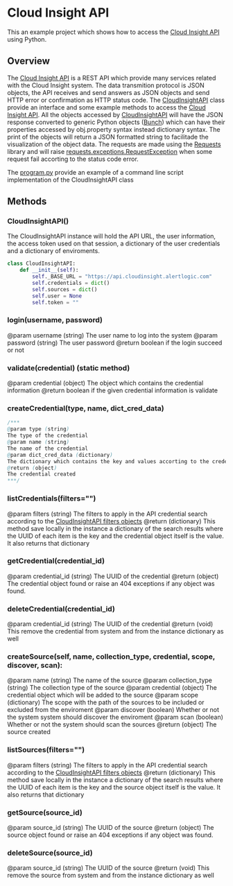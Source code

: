 # Cloud Insight API

This an example project which shows how to access the [Cloud Insight API](https://console.cloudinsight.alertlogic.com/api/) using Python.

## Overview
The [Cloud Insight API](https://console.cloudinsight.alertlogic.com/api/) is a REST API which provide many services related with the Cloud Insight system.
The data transmition protocol is JSON objects, the API receives and send answers as JSON objects and send HTTP error or confirmation as HTTP status code.
The [CloudInsightAPI](cloudinsight.py) class provide an interface and some example methods to access the [Cloud Insight API](https://console.cloudinsight.alertlogic.com/api/). All the objects accessed by [CloudInsightAPI](cloudinsight.py) will have the JSON response converted to generic Python objects ([Bunch](https://github.com/dsc/bunch)) which can have their properties accessed by obj.property syntax instead dictionary syntax. The print of the objects will return a JSON formatted string to facilitade the visualization of the object data.
The requests are made using the [Requests](http://docs.python-requests.org/en/latest/) library and will raise [requests.exceptions.RequestException](http://docs.python-requests.org/en/latest/api/#requests.exceptions.RequestException) when some request fail accorting to the status code error.

The [program.py](program.py) provide an example of a command line script implementation of the CloudInsightAPI class

## Methods

### CloudInsightAPI()
The CloudInsightAPI instance will hold the API URL, the user information, the access token used on that session, a dictionary of the user credentials and a dictionary of enviroments.

```python
class CloudInsightAPI:
	def __init__(self):
		self._BASE_URL = "https://api.cloudinsight.alertlogic.com"
		self.credentials = dict()
		self.sources = dict()
		self.user = None
		self.token = ""
```

### login(username, password)
@param username (string)
The user name to log into the system
@param password (string)
The user password
@return boolean if the login succeed or not

### validate(credential) (static method)
@param credential (object)
The object which contains the credential information
@return boolean
if the given credential information is validate

### createCredential(type, name, dict_cred_data)
```java
/***
@param type (string)
The type of the credential
@param name (string)
The name of the credential
@param dict_cred_data (dictionary)
The dictionary which contains the key and values accorting to the credential configuration needed
@return (object)
The credential created
***/
```
### listCredentials(filters="")
@param filters (string)
The filters to apply in the API credential search according to the [CloudInsightAPI filters objects](https://console.cloudinsight.alertlogic.com/api/sources/#api-_footer)
@return (dictionary)
This method save locally in the instance a dictionary of the search results where the UUID of each item is the key and the credential object itself is the value. It also returns that dictionary

### getCredential(credential_id)
@param credential_id (string)
The UUID of the credential
@return (object)
The credential object found or raise an 404 exceptions if any object was found.

### deleteCredential(credential_id)
@param credential_id (string)
The UUID of the credential
@return (void)
This remove the credential from system and from the instance dictionary as well

### createSource(self, name, collection_type, credential, scope, discover, scan):
@param name (string)
The name of the source
@param collection_type (string)
The collection type of the source
@param credential (object)
The credential object which will be added to the source
@param scope (dictionary)
The scope with the path of the sources to be included or excluded from the enviroment
@param discover (boolean)
Whether or not the system system should discover the enviroment
@param scan (boolean)
Whether or not the system should scan the sources
@return (object)
The source created

### listSources(filters="")
@param filters (string)
The filters to apply in the API credential search according to the [CloudInsightAPI filters objects](https://console.cloudinsight.alertlogic.com/api/sources/#api-_footer)
@return (dictionary)
This method save locally in the instance a dictionary of the search results where the UUID of each item is the key and the source object itself is the value. It also returns that dictionary

### getSource(source_id)
@param source_id (string)
The UUID of the source
@return (object)
The source object found or raise an 404 exceptions if any object was found.

### deleteSource(source_id)
@param source_id (string)
The UUID of the source
@return (void)
This remove the source from system and from the instance dictionary as well